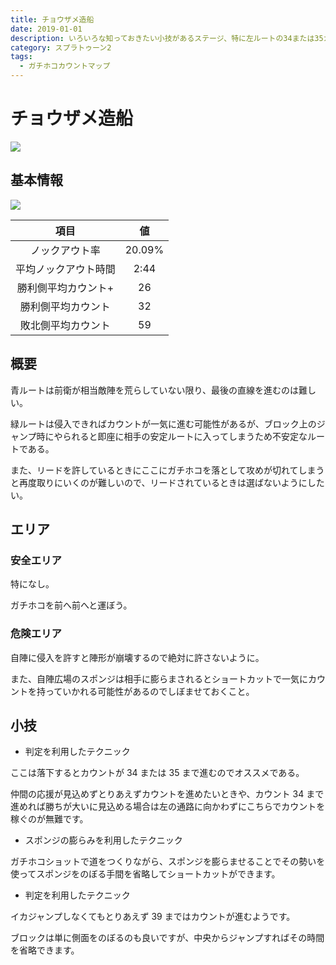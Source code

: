 ```yaml
---
title: チョウザメ造船
date: 2019-01-01
description: いろいろな知っておきたい小技があるステージ、特に左ルートの34または35カウントが取れるテクニックは必修です
category: スプラトゥーン2
tags:
  - ガチホコカウントマップ
---
```


# チョウザメ造船

![](https://pbs.twimg.com/media/Ec3yYD7XoAAwcaH?format=png)

## 基本情報

![](https://pbs.twimg.com/media/EV-GbndXgAIDNNQ?format=png)

|         項目         |   値   |
| :------------------: | :----: |
|    ノックアウト率    | 20.09% |
| 平均ノックアウト時間 |  2:44  |
| 勝利側平均カウント+  |   26   |
|  勝利側平均カウント  |   32   |
|  敗北側平均カウント  |   59   |

## 概要

青ルートは前衛が相当敵陣を荒らしていない限り、最後の直線を進むのは難しい。

緑ルートは侵入できればカウントが一気に進む可能性があるが、ブロック上のジャンプ時にやられると即座に相手の安定ルートに入ってしまうため不安定なルートである。

また、リードを許しているときにここにガチホコを落として攻めが切れてしまうと再度取りにいくのが難しいので、リードされているときは選ばないようにしたい。

## エリア

### 安全エリア

特になし。

ガチホコを前へ前へと運ぼう。

### 危険エリア

自陣に侵入を許すと陣形が崩壊するので絶対に許さないように。

また、自陣広場のスポンジは相手に膨らまされるとショートカットで一気にカウントを持っていかれる可能性があるのでしぼませておくこと。

## 小技

- 判定を利用したテクニック

ここは落下するとカウントが 34 または 35 まで進むのでオススメである。

仲間の応援が見込めずとりあえずカウントを進めたいときや、カウント 34 まで進めれば勝ちが大いに見込める場合は左の通路に向かわずにこちらでカウントを稼ぐのが無難です。

- スポンジの膨らみを利用したテクニック

ガチホコショットで道をつくりながら、スポンジを膨らませることでその勢いを使ってスポンジをのぼる手間を省略してショートカットができます。

- 判定を利用したテクニック

イカジャンプしなくてもとりあえず 39 まではカウントが進むようです。

ブロックは単に側面をのぼるのも良いですが、中央からジャンプすればその時間を省略できます。
